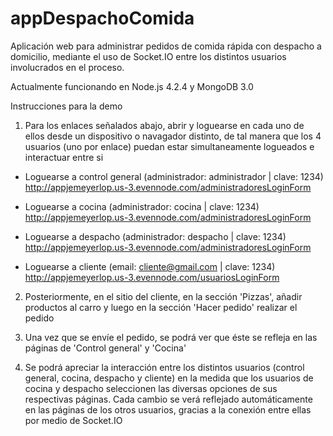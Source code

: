 # appDespachoComida
Aplicación web para administrar pedidos de comida rápida con despacho a domicilio, mediante el uso de Socket.IO entre los distintos usuarios involucrados en el proceso.

Actualmente funcionando en Node.js 4.2.4 y MongoDB 3.0

Instrucciones para la demo

1. Para los enlaces señalados abajo, abrir y loguearse en cada uno de ellos desde un dispositivo o navagador distinto, de tal manera que los 4 usuarios (uno por enlace) puedan estar simultaneamente logueados e interactuar entre si

- Loguearse a control general (administrador: administrador | clave: 1234)<br>
http://appjemeyerlop.us-3.evennode.com/administradoresLoginForm

- Loguearse a cocina (administrador: cocina | clave: 1234)<br>
http://appjemeyerlop.us-3.evennode.com/administradoresLoginForm

- Loguearse a despacho (administrador: despacho | clave: 1234)<br>
http://appjemeyerlop.us-3.evennode.com/administradoresLoginForm

- Loguearse a cliente (email: cliente@gmail.com | clave: 1234)<br>
http://appjemeyerlop.us-3.evennode.com/usuariosLoginForm

2. Posteriormente, en el sitio del cliente, en la sección 'Pizzas', añadir productos al carro y luego en la sección 'Hacer pedido' realizar el pedido

3. Una vez que se envíe el pedido, se podrá ver que éste se refleja en las páginas de 'Control general' y 'Cocina'

4. Se podrá apreciar la interacción entre los distintos usuarios (control general, cocina, despacho y cliente) en la medida que los usuarios de cocina y despacho seleccionen las diversas opciones de sus respectivas páginas. Cada cambio se verá reflejado automáticamente en las páginas de los otros usuarios, gracias a la conexión entre ellas por medio de Socket.IO
